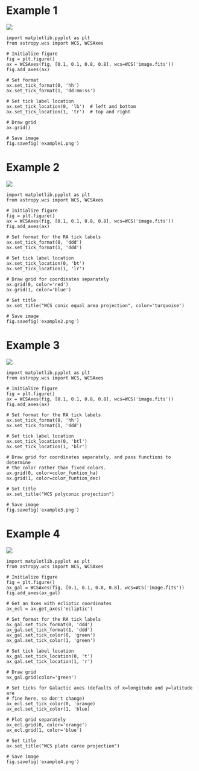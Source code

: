 Example 1
=========

![](https://github.com/astrofrog/astropy-api/blob/wcs-plotting-proposal/wcs/pgsbox4.png?raw=true)

    import matplotlib.pyplot as plt
    from astropy.wcs import WCS, WCSAxes

    # Initialize figure
    fig = plt.figure()
    ax = WCSAxes(fig, [0.1, 0.1, 0.8, 0.8], wcs=WCS('image.fits'))
    fig.add_axes(ax)

    # Set format
    ax.set_tick_format(0, 'hh')
    ax.set_tick_format(1, 'dd:mm:ss')

    # Set tick label location
    ax.set_tick_location(0, 'lb')  # left and bottom
    ax.set_tick_location(1, 'tr')  # top and right

    # Draw grid
    ax.grid()

    # Save image
    fig.savefig('example1.png')

Example 2
=========

![](https://github.com/astrofrog/astropy-api/blob/wcs-plotting-proposal/wcs/pgsbox5.png?raw=true)

    import matplotlib.pyplot as plt
    from astropy.wcs import WCS, WCSAxes

    # Initialize figure
    fig = plt.figure()
    ax = WCSAxes(fig, [0.1, 0.1, 0.8, 0.8], wcs=WCS('image.fits'))
    fig.add_axes(ax)

    # Set format for the RA tick labels
    ax.set_tick_format(0, 'ddd')
    ax.set_tick_format(1, 'ddd')

    # Set tick label location
    ax.set_tick_location(0, 'bt')
    ax.set_tick_location(1, 'lr')

    # Draw grid for coordinates separately
    ax.grid(0, color='red')
    ax.grid(1, color='blue')

    # Set title
    ax.set_title("WCS conic equal area projection", color='turquoise')

    # Save image
    fig.savefig('example2.png')

Example 3
=========

![](https://github.com/astrofrog/astropy-api/blob/wcs-plotting-proposal/wcs/pgsbox6.png?raw=true)

    import matplotlib.pyplot as plt
    from astropy.wcs import WCS, WCSAxes

    # Initialize figure
    fig = plt.figure()
    ax = WCSAxes(fig, [0.1, 0.1, 0.8, 0.8], wcs=WCS('image.fits'))
    fig.add_axes(ax)

    # Set format for the RA tick labels
    ax.set_tick_format(0, 'hh')
    ax.set_tick_format(1, 'ddd')

    # Set tick label location
    ax.set_tick_location(0, 'btl')
    ax.set_tick_location(1, 'blr')

    # Draw grid for coordinates separately, and pass functions to determine
    # the color rather than fixed colors.
    ax.grid(0, color=color_funtion_ha)
    ax.grid(1, color=color_funtion_dec)

    # Set title
    ax.set_title("WCS polyconic projection")

    # Save image
    fig.savefig('example3.png')

Example 4
=========

![](https://github.com/astrofrog/astropy-api/blob/wcs-plotting-proposal/wcs/pgsbox7.png?raw=true)

    import matplotlib.pyplot as plt
    from astropy.wcs import WCS, WCSAxes

    # Initialize figure
    fig = plt.figure()
    ax_gal = WCSAxes(fig, [0.1, 0.1, 0.8, 0.8], wcs=WCS('image.fits'))
    fig.add_axes(ax_gal)

    # Get an Axes with ecliptic coordinates
    ax_ecl = ax.get_axes('ecliptic')

    # Set format for the RA tick labels
    ax_gal.set_tick_format(0, 'ddd')
    ax_gal.set_tick_format(1, 'ddd')
    ax_gal.set_tick_color(0, 'green')
    ax_gal.set_tick_color(1, 'green')

    # Set tick label location
    ax_gal.set_tick_location(0, 't')
    ax_gal.set_tick_location(1, 'r')

    # Draw grid
    ax_gal.grid(color='green')

    # Set ticks for Galactic axes (defaults of x=longitude and y=latitude are
    # fine here, so don't change)
    ax_ecl.set_tick_color(0, 'orange)
    ax_ecl.set_tick_color(1, 'blue)

    # Plot grid separately
    ax_ecl.grid(0, color='orange')
    ax_ecl.grid(1, color='blue')

    # Set title
    ax.set_title("WCS plate caree projection")

    # Save image
    fig.savefig('example4.png')
